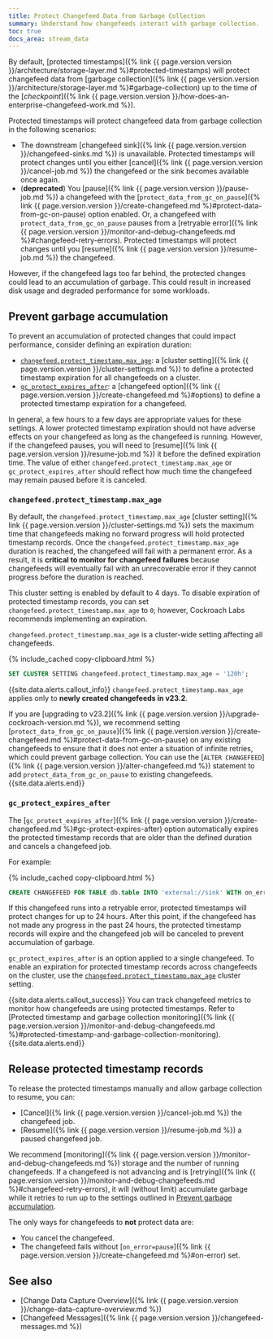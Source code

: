 ```yaml
---
title: Protect Changefeed Data from Garbage Collection
summary: Understand how changefeeds interact with garbage collection.
toc: true
docs_area: stream_data
---
```


By default, [protected timestamps]({% link {{ page.version.version }}/architecture/storage-layer.md %}#protected-timestamps) will protect changefeed data from [garbage collection]({% link {{ page.version.version }}/architecture/storage-layer.md %}#garbage-collection) up to the time of the [_checkpoint_]({% link {{ page.version.version }}/how-does-an-enterprise-changefeed-work.md %}).

Protected timestamps will protect changefeed data from garbage collection in the following scenarios:

- The downstream [changefeed sink]({% link {{ page.version.version }}/changefeed-sinks.md %}) is unavailable. Protected timestamps will protect changes until you either [cancel]({% link {{ page.version.version }}/cancel-job.md %}) the changefeed or the sink becomes available once again.
- (**deprecated**) You [pause]({% link {{ page.version.version }}/pause-job.md %}) a changefeed with the [`protect_data_from_gc_on_pause`]({% link {{ page.version.version }}/create-changefeed.md %}#protect-data-from-gc-on-pause) option enabled. Or, a changefeed with `protect_data_from_gc_on_pause` pauses from a [retryable error]({% link {{ page.version.version }}/monitor-and-debug-changefeeds.md %}#changefeed-retry-errors). Protected timestamps will protect changes until you [resume]({% link {{ page.version.version }}/resume-job.md %}) the changefeed.

However, if the changefeed lags too far behind, the protected changes could lead to an accumulation of garbage. This could result in increased disk usage and degraded performance for some workloads.

## Prevent garbage accumulation

To prevent an accumulation of protected changes that could impact performance, consider defining an expiration duration:

- [`changefeed.protect_timestamp.max_age`](#changefeed-protect_timestamp-max_age): a [cluster setting]({% link {{ page.version.version }}/cluster-settings.md %}) to define a protected timestamp expiration for all changefeeds on a cluster.
- [`gc_protect_expires_after`](#gc_protect_expires_after): a [changefeed option]({% link {{ page.version.version }}/create-changefeed.md %}#options) to define a protected timestamp expiration for a changefeed.

In general, a few hours to a few days are appropriate values for these settings. A lower protected timestamp expiration should not have adverse effects on your changefeed as long as the changefeed is running. However, if the changefeed pauses, you will need to [resume]({% link {{ page.version.version }}/resume-job.md %}) it before the defined expiration time. The value of either `changefeed.protect_timestamp.max_age` or `gc_protect_expires_after` should reflect how much time the changefeed may remain paused before it is canceled.

### `changefeed.protect_timestamp.max_age`

By default, the `changefeed.protect_timestamp.max_age` [cluster setting]({% link {{ page.version.version }}/cluster-settings.md %}) sets the maximum time that changefeeds making no forward progress will hold protected timestamp records. Once the `changefeed.protect_timestamp.max_age` duration is reached, the changefeed will fail with a permanent error. As a result, it is **critical to monitor for changefeed failures** because changefeeds will eventually fail with an unrecoverable error if they cannot progress before the duration is reached.

This cluster setting is enabled by default to 4 days. To disable expiration of protected timestamp records, you can set `changefeed.protect_timestamp.max_age` to `0`; however, Cockroach Labs recommends implementing an expiration.

`changefeed.protect_timestamp.max_age` is a cluster-wide setting affecting all changefeeds.

{% include_cached copy-clipboard.html %}
~~~ sql
SET CLUSTER SETTING changefeed.protect_timestamp.max_age = '120h';
~~~

{{site.data.alerts.callout_info}}
`changefeed.protect_timestamp.max_age` applies only to **newly created changefeeds in v23.2**.

If you are [upgrading to v23.2]({% link {{ page.version.version }}/upgrade-cockroach-version.md %}), we recommend setting [`protect_data_from_gc_on_pause`]({% link {{ page.version.version }}/create-changefeed.md %}#protect-data-from-gc-on-pause) on any existing changefeeds to ensure that it does not enter a situation of infinite retries, which could prevent garbage collection. You can use the [`ALTER CHANGEFEED`]({% link {{ page.version.version }}/alter-changefeed.md %}) statement to add `protect_data_from_gc_on_pause` to existing changefeeds.
{{site.data.alerts.end}}

### `gc_protect_expires_after`

The [`gc_protect_expires_after`]({% link {{ page.version.version }}/create-changefeed.md %}#gc-protect-expires-after) option automatically expires the protected timestamp records that are older than the defined duration and cancels a changefeed job.

For example:

{% include_cached copy-clipboard.html %}
~~~ sql
CREATE CHANGEFEED FOR TABLE db.table INTO 'external://sink' WITH on_error='pause', gc_protect_expires_after='24h';
~~~

If this changefeed runs into a retryable error, protected timestamps will protect changes for up to 24 hours. After this point, if the changefeed has not made any progress in the past 24 hours, the protected timestamp records will expire and the changefeed job will be canceled to prevent accumulation of garbage.

`gc_protect_expires_after` is an option applied to a single changefeed. To enable an expiration for protected timestamp records across changefeeds on the cluster, use the [`changefeed.protect_timestamp.max_age`](#changefeed-protect_timestamp-max_age) cluster setting.

{{site.data.alerts.callout_success}}
You can track changefeed metrics to monitor how changefeeds are using protected timestamps. Refer to [Protected timestamp and garbage collection monitoring]({% link {{ page.version.version }}/monitor-and-debug-changefeeds.md %}#protected-timestamp-and-garbage-collection-monitoring).
{{site.data.alerts.end}}

## Release protected timestamp records

To release the protected timestamps manually and allow garbage collection to resume, you can:

- [Cancel]({% link {{ page.version.version }}/cancel-job.md %}) the changefeed job.
- [Resume]({% link {{ page.version.version }}/resume-job.md %}) a paused changefeed job.

We recommend [monitoring]({% link {{ page.version.version }}/monitor-and-debug-changefeeds.md %}) storage and the number of running changefeeds. If a changefeed is not advancing and is [retrying]({% link {{ page.version.version }}/monitor-and-debug-changefeeds.md %}#changefeed-retry-errors), it will (without limit) accumulate garbage while it retries to run up to the settings outlined in [Prevent garbage accumulation](#prevent-garbage-accumulation).

The only ways for changefeeds to **not** protect data are:

- You cancel the changefeed.
- The changefeed fails without [`on_error=pause`]({% link {{ page.version.version }}/create-changefeed.md %}#on-error) set.

## See also

- [Change Data Capture Overview]({% link {{ page.version.version }}/change-data-capture-overview.md %})
- [Changefeed Messages]({% link {{ page.version.version }}/changefeed-messages.md %})
